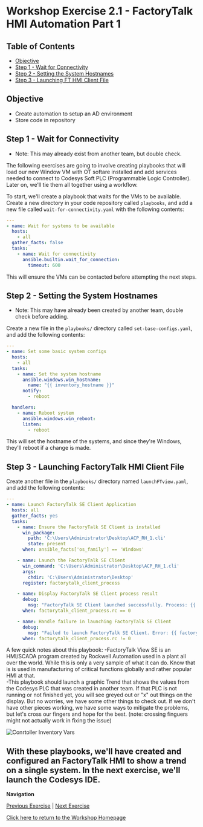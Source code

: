 # Workshop Exercise 2.1 - FactoryTalk HMI Automation Part 1

## Table of Contents

* [Objective](#objective)
* [Step 1 - Wait for Connectivity](#step-1---wait-for-connectivity)
* [Step 2 - Setting the System Hostnames](#step-2---setting-the-system-hostnames)
* [Step 3 - Launching FT HMI Client File](#step-3---Launching-FactoryTalk-HMI-Client-File)

## Objective

* Create automation to setup an AD environment
* Store code in repository

## Step 1 - Wait for Connectivity
- Note: This may already exist from another team, but double check.

The following exercises are going to involve creating playbooks that will load our new Window VM with OT softare installed and add services needed to connect to Codesys Soft PLC (Programmable Logic Controller). Later on, we'll tie them all together using a workflow.

To start, we'll create a playbook that waits for the VMs to be available. Create a new directory in your code repository called `playbooks`, and add a new file called `wait-for-connectivity.yaml` with the following contents:

```yaml
---
- name: Wait for systems to be available
  hosts:
    - all
  gather_facts: false
  tasks:
    - name: Wait for connectivity
      ansible.builtin.wait_for_connection:
        timeout: 600
```

This will ensure the VMs can be contacted before attempting the next steps.

## Step 2 - Setting the System Hostnames
- Note: This may have already been created by another team, double check before adding.

Create a new file in the `playbooks/` directory called `set-base-configs.yaml`, and add the following contents:

```yaml
---
- name: Set some basic system configs
  hosts:
    - all
  tasks:
    - name: Set the system hostname
      ansible.windows.win_hostname:
        name: "{{ inventory_hostname }}"
      notify:
        - reboot

  handlers:
    - name: Reboot system
      ansible.windows.win_reboot:
      listen:
        - reboot
```

This will set the hostname of the systems, and since they're Windows, they'll reboot if a change is made.

## Step 3 - Launching FactoryTalk HMI Client File
Create another file in the `playbooks/` directory named `launchFTview.yaml`, and add the following contents:

```yaml
---
- name: Launch FactoryTalk SE Client Application
  hosts: all
  gather_facts: yes
  tasks:
    - name: Ensure the FactoryTalk SE Client is installed
      win_package:
        path: 'C:\Users\Administrator\Desktop\ACP_RH_1.cli'
        state: present
      when: ansible_facts['os_family'] == 'Windows'

    - name: Launch the FactoryTalk SE Client
      win_command: 'C:\Users\Administrator\Desktop\ACP_RH_1.cli'
      args:
        chdir: 'C:\Users\Administrator\Desktop'
      register: factorytalk_client_process

    - name: Display FactoryTalk SE Client process result
      debug:
        msg: "FactoryTalk SE Client launched successfully. Process: {{ factorytalk_client_process.stdout }}"
      when: factorytalk_client_process.rc == 0

    - name: Handle failure in launching FactoryTalk SE Client
      debug:
        msg: "Failed to launch FactoryTalk SE Client. Error: {{ factorytalk_client_process.stderr }}"
      when: factorytalk_client_process.rc != 0
```

A few quick notes about this playbook:
-FactoryTalk View SE is an HMI/SCADA program created by Rockwell Automation used in a plant all over the world. While this is only a very sample of what it can do. Know that is is used in manufacturing of critical functions globally and rather popular HMI at that.  
-This playbook should launch a graphic Trend that shows the values from the Codesys PLC that was created in another team. If that PLC is not running or not finished yet, you will see greyed out or "x" out things on the display. But no worries, we have some other things to check out. If we don't have other pieces working, we have some ways to mitigate the problems, but let's cross our fingers and hope for the best. (note: crossing finguers might not actually work in fixing the issue)

![Conrtoller Inventory Vars](../.images/controller-inventory-vars.png)

With these playbooks, we'll have created and configured an FactoryTalk HMI to show a trend on a single system. In the next exercise, we'll launch the Codesys IDE. 
---
**Navigation**

[Previous Exercise](../1.4-adding-chart-to-argocd/) | [Next Exercise](../2.2-codesys-automation/)

[Click here to return to the Workshop Homepage](../../README.md)
